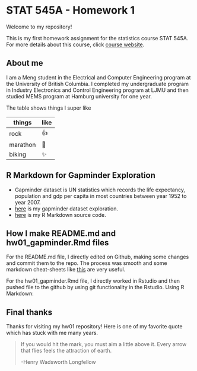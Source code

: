# STAT 545A - Homework 1

Welcome to my repository! 

This is my first homework assignment for the statistics course STAT 545A. For more details about this course, click [course website](http://stat545.com/Classroom/ "stat 545a").

## About me

I am a Meng student in the Electrical and Computer Engineering program at the University of British Columbia. I completed my undergraduate program in Industry Electronics and Control Engineering program at LJMU and then studied MEMS program at Hamburg university for one year. 

The table shows things I super like

things|like 
------|---------------
rock  | :thumbsup:
marathon | :metal:
biking | :sparkles:

## R Markdown for Gapminder Exploration

* Gapminder dataset is UN statistics which records the life expectancy, population and gdp per capita in most countries between year 1952 to year 2007. 
* [here]() is my gapminder dataset exploration.
* [here]() is my R Markdown source code. 
 
## How I make README.md and hw01_gapminder.Rmd files

For the README.md file, I directly edited on Github, making some changes and commit them to the repo. The process was smooth and some markdown cheat-sheets like [this](https://guides.github.com/pdfs/markdown-cheatsheet-online.pdf) are very useful. 

For the hw01_gapminder.Rmd file, I directly worked in Rstudio and then pushed file to the github by using git functionality in the Rstudio. 
Using R Markdown: 

## Final thanks

Thanks for visiting my hw01 repository! Here is one of my favorite quote which has stuck with me many years.

> If you would hit the mark, you must aim a little above it. Every arrow that flies feels the attraction of earth.
>
> -Henry Wadsworth Longfellow

